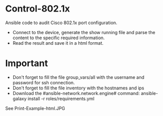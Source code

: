 # Control-802.1x
Ansible code to audit Cisco 802.1x port configuration.
- Connect to the device, generate the show running file and parse the content to the specific required information.
- Read the result and save it in a html format.

# Important
- Don't forget to fill the file group_vars/all with the username and password for ssh connection.
- Don't forget to fill the file inventory with the hostnames and ips
- Download the #ansible-network.network.engine# 
    command:  ansible-galaxy install -r roles/requirements.yml
    
See Print-Example-html.JPG
